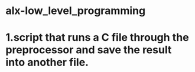 # alx-low_level_programming
# 1.script that runs a C file through the preprocessor and save the result into another file.
